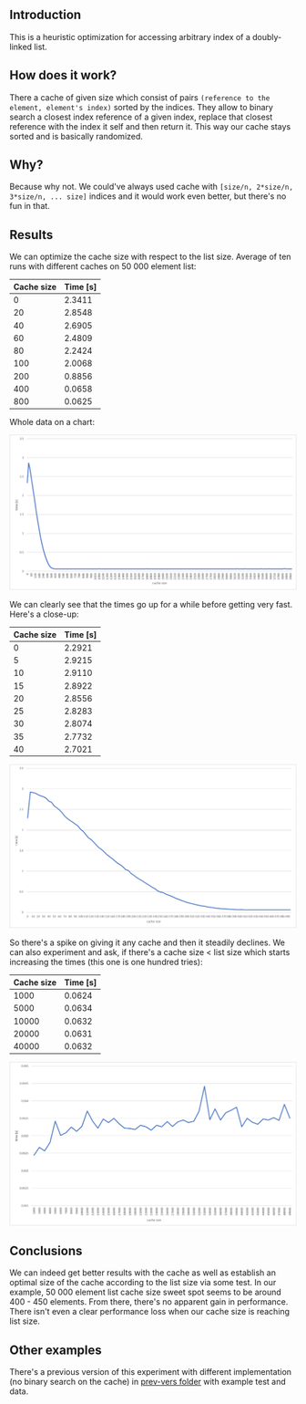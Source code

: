 ## Introduction

This is a heuristic optimization for accessing arbitrary index of a doubly-linked list.

## How does it work?

There a cache of given size which consist of pairs `(reference to the element, element's index)` sorted by the indices. They allow to binary search a closest index reference of a given index, replace that closest reference with the index it self and then return it. This way our cache stays sorted and is basically randomized.

## Why?

Because why not. We could've always used cache with `[size/n, 2*size/n, 3*size/n, ... size]` indices and it would work even better, but there's no fun in that.

## Results

We can optimize the cache size with respect to the list size. Average of ten runs with different caches on 50 000 element list:

| Cache size | Time [s] |
| ---------- | -------- |
| 0          | 2.3411   |
| 20         | 2.8548   |
| 40         | 2.6905   |
| 60         | 2.4809   |
| 80         | 2.2424   |
| 100        | 2.0068   |
| 200        | 0.8856   |
| 400        | 0.0658   |
| 800        | 0.0625   |

Whole data on a chart:

![Results, full, step 20](results/res20step.png)

We can clearly see that the times go up for a while before getting very fast. Here's a close-up:

| Cache size | Time [s] |
| ---------- | -------- |
| 0          | 2.2921   |
| 5          | 2.9215   |
| 10         | 2.9110   |
| 15         | 2.8922   |
| 20         | 2.8556   |
| 25         | 2.8283   |
| 30         | 2.8074   |
| 35         | 2.7732   |
| 40         | 2.7021   |

![Results, to 500, step 5](results/res5step.png)

So there's a spike on giving it any cache and then it steadily declines. We can also experiment and ask, if there's a cache size < list size which starts increasing the times (this one is one hundred tries):

| Cache size | Time [s] |
| ---------- | -------- |
| 1000       | 0.0624   |
| 5000       | 0.0634   |
| 10000      | 0.0632   |
| 20000      | 0.0631   |
| 40000      | 0.0632   |

![Results, to 50 000, step 1000](results/res1000step.png)

## Conclusions

We can indeed get better results with the cache as well as establish an optimal size of the cache according to the list size via some test. In our example, 50 000 element list cache size sweet spot seems to be around 400 - 450 elements. From there, there's no apparent gain in performance. There isn't even a clear performance loss when our cache size is reaching list size.

## Other examples

There's a previous version of this experiment with different implementation (no binary search on the cache) in [prev-vers folder](./prev-vers/) with example test and data.